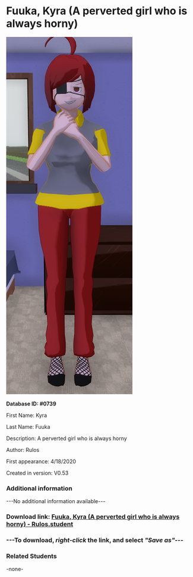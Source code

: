 # Fuuka, Kyra (A perverted girl who is always horny)

<img src="../../Files/Images/Fuuka, Kyra (A perverted girl who is always horny).png" title="Fuuka, Kyra (A perverted girl who is always horny) - Rulos">

**Database ID: #0739**

First Name: Kyra

Last Name: Fuuka

Description: A perverted girl who is always horny

Author: Rulos

First appearance: 4/18/2020

Created in version: V0.53

### Additional information

---No additional information available---

### Download link: <a href="https://raw.githubusercontent.com/Arbiter1223/Daigaku-Gurashi-Custom-Students/master/Files/Student%20Files/Fuuka%2C%20Kyra%20(A%20perverted%20girl%20who%20is%20always%20horny)%20-%20Rulos.student">Fuuka, Kyra (A perverted girl who is always horny) - Rulos.student</a>

### ---**To download, _right-click_ the link, and select _"Save as"_**---

### Related Students

-none-

